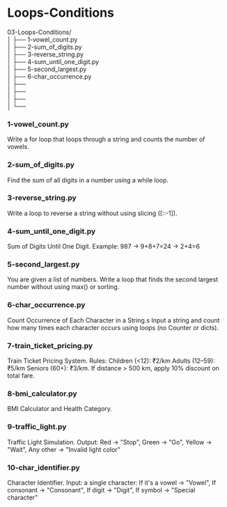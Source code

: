 # Loops-Conditions

03-Loops-Conditions/<br>
│   ├── 1-vowel_count.py<br>
│   ├── 2-sum_of_digits.py<br>
│   ├── 3-reverse_string.py<br>
│   ├── 4-sum_until_one_digit.py<br>
│   ├── 5-second_largest.py<br>
│   ├── 6-char_occurrence.py<br>
│   ├── <br>
│   ├── <br>
│   ├── <br>
│   └── <br>
### 1-vowel_count.py
Write a for loop that loops through a string and counts the number of vowels.

### 2-sum_of_digits.py
Find the sum of all digits in a number using a while loop.

### 3-reverse_string.py
Write a loop to reverse a string without using slicing (\[::-1]).

### 4-sum_until_one_digit.py
Sum of Digits Until One Digit. Example: 987 → 9+8+7=24 → 2+4=6

### 5-second_largest.py
You are given a list of numbers. Write a loop that finds the second largest number without using max() or sorting.

### 6-char_occurrence.py
Count Occurrence of Each Character in a String.s Input a string and count how many times each character occurs using loops (no Counter or dicts).

### 7-train_ticket_pricing.py
Train Ticket Pricing System. 
Rules: Children (<12): ₹2/km Adults (12–59): ₹5/km Seniors (60+): ₹3/km. If distance > 500 km, apply 10% discount on total fare.

### 8-bmi_calculator.py
BMI Calculator and Health Category.

### 9-traffic_light.py
Traffic Light Simulation. 
Output: Red → "Stop", Green → "Go", Yellow → "Wait", Any other → "Invalid light color"

### 10-char_identifier.py
Character Identifier. Input: a single character: If it's a vowel → "Vowel", If consonant → "Consonant", If digit → "Digit", If symbol → "Special character"




